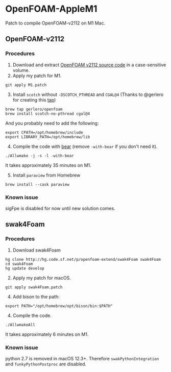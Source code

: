 # OpenFOAM-AppleM1

Patch to compile OpenFOAM-v2112 on M1 Mac.

## OpenFOAM-v2112
### Procedures
1. Download and extract [OpenFOAM v2112 source code](https://dl.openfoam.com/source/v2112/OpenFOAM-v2112.tgz) in a case-sensitive volume.
2. Apply my patch for M1.
```
git apply M1.patch
```
3. Install `scotch` without `-DSCOTCH_PTHREAD` and `CGAL@4` (Thanks to @gerlero for creating this [tap](https://github.com/gerlero/homebrew-openfoam/tree/main/Formula))
```
brew tap gerlero/openfoam
brew install scotch-no-pthread cgal@4
```
And you probably need to add the following:
```
export CPATH=/opt/homebrew/include
export LIBRARY_PATH=/opt/homebrew/lib
```
4. Compile the code with [bear](https://openfoamwiki.net/index.php/HowTo_Use_OpenFOAM_with_Visual_Studio_Code) (remove `-with-bear` if you don't need it).
```
./Allwmake -j -s -l -with-bear
```
It takes approximately 35 minutes on M1.

5. Install `paraview` from Homebrew
```
brew install --cask paraview
```

### Known issue
sigFpe is disabled for now until new solution comes.

## swak4Foam
### Procedures
1. Download swak4Foam
```
hg clone http://hg.code.sf.net/p/openfoam-extend/swak4Foam swak4Foam
cd swak4Foam
hg update develop
```
2. Apply my patch for macOS.
```
git apply swak4Foam.patch
```
4. Add bison to the path:
```
export PATH="/opt/homebrew/opt/bison/bin:$PATH"
```
4. Compile the code.
```
./AllwmakeAll
```
It takes approximately 6 minutes on M1.

### Known issue
python 2.7 is removed in macOS 12.3+. Therefore `swakPythonIntegration` and `funkyPythonPostproc` are disabled.
